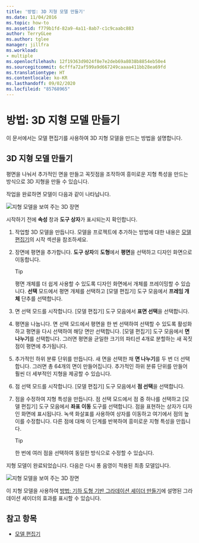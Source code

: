 ```yaml
---
title: '방법: 3D 지형 모델 만들기'
ms.date: 11/04/2016
ms.topic: how-to
ms.assetid: f779b1fd-82a9-4a11-8ab7-c1c9caabc883
author: TerryGLee
ms.author: tglee
manager: jillfra
ms.workload:
- multiple
ms.openlocfilehash: 12f19363d9024f8e7e2deb69a8038b8854eb50e4
ms.sourcegitcommit: 6cfffa72af599a9d667249caaaa411bb28ea69fd
ms.translationtype: HT
ms.contentlocale: ko-KR
ms.lasthandoff: 09/02/2020
ms.locfileid: "85768965"
---
```

# <a name="how-to-model-3d-terrain"></a>방법: 3D 지형 모델 만들기

이 문서에서는 모델 편집기를 사용하여 3D 지형 모델을 만드는 방법을 설명합니다.

## <a name="create-a-3d-terrain-model"></a>3D 지형 모델 만들기

평면을 나눠서 추가적인 면을 만들고 꼭짓점을 조작하여 흥미로운 지형 특성을 만드는 방식으로 3D 지형을 만들 수 있습니다.

작업을 완료하면 모델이 다음과 같이 나타납니다.

![지형 모델을 보여 주는 3D 장면](../designers/media/digit-terrain-model.png)

시작하기 전에 **속성** 창과 **도구 상자**가 표시되는지 확인합니다.

1. 작업할 3D 모델을 만듭니다. 모델을 프로젝트에 추가하는 방법에 대한 내용은 [모델 편집기](../designers/model-editor.md)의 시작 섹션을 참조하세요.

2. 장면에 평면을 추가합니다. **도구 상자**의 **도형**에서 **평면**을 선택하고 디자인 화면으로 이동합니다.

    > [!TIP]
    > 평면 개체를 더 쉽게 사용할 수 있도록 디자인 화면에서 개체를 프레이밍할 수 있습니다. **선택** 모드에서 평면 개체를 선택하고 [모델 편집기] 도구 모음에서 **프레임 개체** 단추를 선택합니다.

3. 면 선택 모드를 시작합니다. [모델 편집기] 도구 모음에서 **표면 선택**을 선택합니다.

4. 평면을 나눕니다. 면 선택 모드에서 평면을 한 번 선택하여 선택할 수 있도록 활성화하고 평면을 다시 선택하여 해당 면만 선택합니다. [모델 편집기] 도구 모음에서 **면 나누기**를 선택합니다. 그러면 평면을 균일한 크기의 파티션 4개로 분할하는 새 꼭짓점이 평면에 추가됩니다.

5. 추가적인 하위 분류 단위를 만듭니다. 새 면을 선택한 채 **면 나누기**를 두 번 더 선택합니다. 그러면 총 64개의 면이 만들어집니다. 추가적인 하위 분류 단위를 만들어 훨씬 더 세부적인 지형을 제공할 수 있습니다.

6. 점 선택 모드를 시작합니다. [모델 편집기] 도구 모음에서 **점 선택**을 선택합니다.

7. 점을 수정하여 지형 특성을 만듭니다. 점 선택 모드에서 점 중 하나를 선택하고 [모델 편집기] 도구 모음에서 **좌표 이동** 도구를 선택합니다. 점을 표현하는 상자가 디자인 화면에 표시됩니다. 녹색 화살표를 사용하여 상자를 이동하고 여기에서 점의 높이를 수정합니다. 다른 점에 대해 이 단계를 반복하여 흥미로운 지형 특성을 만듭니다.

    > [!TIP]
    > 한 번에 여러 점을 선택하여 동일한 방식으로 수정할 수 있습니다.

지형 모델이 완료되었습니다. 다음은 다시 퐁 음영이 적용된 최종 모델입니다.

![지형 모델을 보여 주는 3D 장면](../designers/media/digit-terrain-model.png)

이 지형 모델을 사용하여 [방법: 기하 도형 기반 그라데이션 셰이더 만들기](../designers/how-to-create-a-geometry-based-gradient-shader.md)에 설명된 그라데이션 셰이더의 효과를 표시할 수 있습니다.

## <a name="see-also"></a>참고 항목

- [모델 편집기](../designers/model-editor.md)

